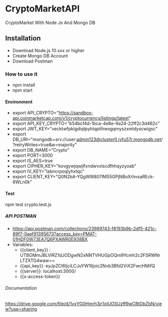 # CryptoMarketAPI
CryptoMarket With Node Js And Mongo DB
## Installation
- Download Node.js 10.xxx or higher
- Create Mongo DB Account
- Download Postman
### How to use it
- npm install
- npm start
#### Environment
- export API_CRYPTO="https://sandbox-api.coinmarketcap.com/v1/cryptocurrency/listings/latest"
- export API_KEY_CRYPTO="b54bcf4d-1bca-4e8e-9a24-22ff2c3d462c"
- export JWT_KEY="vecktwfpkigdiqtpyhlqptihwxgqmyszxmldyscwigsc"
- export DB_URI="mongodb+srv://user:admin123@cluster0.jvfu57r.mongodb.net/?retryWrites=true&w=majority"
- export DB_NAME="Crypto"
- export PORT=3000
- export IS_AES=true
- export CIPHER_KEY="kovgywjqwjlfxndwvxlscdfhhqyzyoab"
- export IV_KEY="labncrpoqlyhxtqc"
- export CLIENT_KEY="Q0N2bA-YQgWI8807lM55GPjNBoXrhvsaREck-6WLn0k"
#### Test
npm test crypto.test.js
##### API POSTMAN
- https://api.postman.com/collections/23989743-f8193b9b-2df5-421c-89f7-0aef91395673?access_key=PMAT-01HDF0W73EA7Q6PXAWR0E938BX 
- Variables:
	- {{client_key}} : UTBOMmJBLVlRZ1dJODgwN2xNNTVHUGpOQm9Ycmh2c2FSRWNrLTZXTG4waw== 
	- {{api_key}}: eyJpZCI6IjciLCJuYW1lIjoic2Nvb3Bfd2ViX2FwcHMifQ
	- {{server}}: localhost:3000/
	- {{x-access-token}}

###### Documentation
https://drive.google.com/file/d/1vxYG0Hmrh3jr1oIUOSUzff9wCBtDbZbN/view?usp=sharing 
